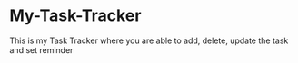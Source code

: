 # My-Task-Tracker
This is my Task Tracker where you are able to add, delete, update the task and set reminder
